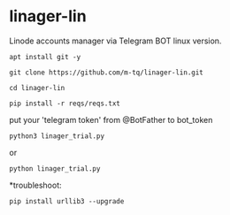 # linager-lin
Linode accounts manager via Telegram BOT linux version.

```
apt install git -y
```

```
git clone https://github.com/m-tq/linager-lin.git
```

```
cd linager-lin
```

```
pip install -r reqs/reqs.txt
```

put your 'telegram token' from @BotFather to bot_token

```
python3 linager_trial.py
```

or

```
python linager_trial.py
```

*troubleshoot:
```
pip install urllib3 --upgrade
```

